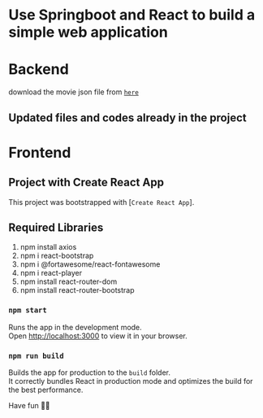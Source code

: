 # Use Springboot and React to build a simple web application

# Backend

download the movie json file from [`here`](https://github.com/fhsinchy/movieist/tree/master/_data)

## Updated files and codes already in the project 

# Frontend

## Project with Create React App

This project was bootstrapped with [`Create React App`].

## Required Libraries

1) npm install axios
2) npm i react-bootstrap
3) npm i @fortawesome/react-fontawesome
4) npm i react-player
5) npm install react-router-dom
6) npm install react-router-bootstrap


### `npm start`

Runs the app in the development mode.\
Open [http://localhost:3000](http://localhost:3000) to view it in your browser.


### `npm run build`

Builds the app for production to the `build` folder.\
It correctly bundles React in production mode and optimizes the build for the best performance.



Have fun 👍🏻
